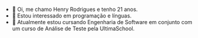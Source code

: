 - 👋 Oi, me chamo Henry Rodrigues e tenho 21 anos.
- 👀 Estou interessado em programação e línguas.
- 🌱 Atualmente estou cursando Engenharia de Software em conjunto com um curso de Análise de Teste pela UltimaSchool.

